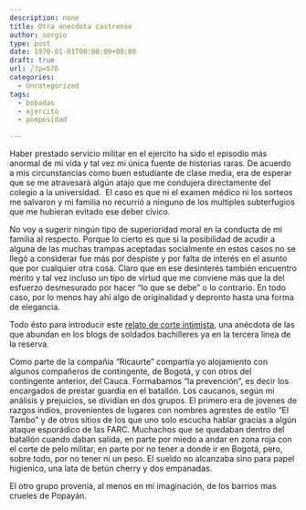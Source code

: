 ```yaml
---
description: none
title: Otra anecdota castrense
author: sergio
type: post
date: 1970-01-01T00:00:00+00:00
draft: true
url: /?p=576
categories:
  - Uncategorized
tags:
  - bobadas
  - ejercito
  - pomposidad

---
```

Haber prestado servicio militar en el ejercito ha sido el episodio más anormal de mi vida y tal vez mi única fuente de historias raras. De acuerdo a mis circunstancias como buen estudiante de clase media, era de esperar que se me atravesará algún atajo que me condujera directamente del colegio a la universidad.  El caso es que ni el examen médico ni los sorteos me salvaron y mi familia no recurrió a ninguno de los multiples subterfugios que me hubieran evitado ese deber cívico.

No voy a sugerir ningún tipo de superioridad moral en la conducta de mi familia al respecto. Porque lo cierto es que si la posibilidad de acudir a alguna de las muchas trampas aceptadas socialmente en estos casos no se llegó a considerar fue más por despiste y por falta de interés en el asunto que por cualquier otra cosa. Claro que en ese desinterés también encuentro mérito y tal vez incluso un tipo de virtud que me conviene más que la del esfuerzo desmesurado por hacer &#8220;lo que se debe&#8221; o lo contrario. En todo caso, por lo menos hay ahí algo de originalidad y depronto hasta una forma de elegancia.

Todo ésto para introducir este [relato de corte intimista][1], una anécdota de las que abundan en los blogs de soldados bachilleres ya en la tercera linea de la reserva.

Como parte de la compañia &#8220;Ricaurte&#8221; compartía yo alojamiento con algunos compañeros de contingente, de Bogotá, y con otros del contingente anterior, del Cauca. Formabamos &#8220;la prevención&#8221;, es decir los encargados de prestar guardia en el batallón. Los caucanos, según mi análisis y prejuicios, se dividían en dos grupos. El primero era de jovenes de razgos indios, provenientes de lugares con nombres agrestes de estilo &#8220;El Tambo&#8221; y de otros sitios de los que uno solo escucha hablar gracias a algún ataque esporádico de las FARC. Muchachos que se quedaban dentro del batallón cuando daban salida, en parte por miedo a andar en zona roja con el corte de pelo militar, en parte por no tener a donde ir en Bogotá, pero, sobre todo, por no tener ni un peso. El sueldo no alcanzaba sino para papel higienico, una lata de betún cherry y dos empanadas.

El otro grupo provenia, al menos en mi imaginación, de los barrios mas crueles de Popayán.

 [1]: http://yo-mi-mio.tumblr.com/post/28265693122/4-7
